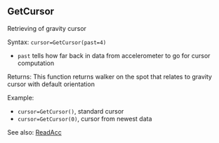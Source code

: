 ## GetCursor

Retrieving of gravity cursor

Syntax: `cursor=GetCursor(past=4)`

* `past` tells how far back in data from accelerometer to go for cursor computation

Returns: This function returns walker on the spot that relates to gravity cursor with default orientation

Example:

* `cursor=GetCursor()`, standard cursor
* `cursor=GetCursor(0)`, cursor from newest data

See also: [ReadAcc](/api-native-functions/readacc.md)

